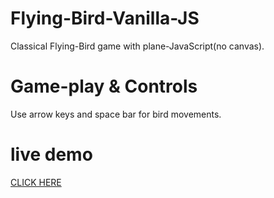 # Flying-Bird-Vanilla-JS
 
   Classical Flying-Bird game with plane-JavaScript(no canvas).
 
 # Game-play & Controls
   
   Use arrow keys and space bar for bird movements.
   
 # live demo 
    
   <a href = "https://manoharys.github.io/Flying-Bird-Vanilla-JS/"> CLICK HERE </a>
  
